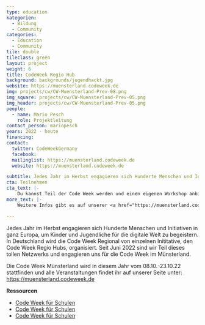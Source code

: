 ```yaml
---
type: education
kategorien:
  - Bildung
  - Community
categories:
  - Education
  - Community
tile: double
tileclass: green
layout: project
weight: 6
title: CodeWeek Regio Hub
background: backgrounds/jugendhackt.jpg
website: https://muensterland.codeweek.de
img: projects/cw/CW-Muensterland-Prev-08.png
img_square: projects/cw/CW-Muensterland-Prev-05.png
img_header: projects/cw/CW-Muensterland-Prev-05.png
people:
  - name: Mario Pesch
    role: Projektleitung
contact_person: mariopesch
years: 2022 - heute
financing:
contact:
  twitter: CodeWeekGermany
  facebook: 
  mailinglist: https://muensterland.codeweek.de
  website: https://muensterland.codeweek.de

subtitle: Jedes Jahr im Herbst engagieren sich Hunderte Menschen und Initiativen in ganz Europa, um Kinder und Jugendliche für die digitale Welt zu begeistern.
cta: Teilnehmen
cta_text: |-
    Du kannst Teil der Code Week werden und einen eigenen Workshop anbieten.  Für Sponsorings und Kooperationen freuen wir uns über eine <a href="mailto:mario.pesch@opensenselab.org">Kontaktaufnahme</a>.
more_text: |-
    Weitere Infos gibt es auf unserer <a href="https://muensterland.codeweek.de/">Website der Code Week Münsterland</a> oder auf der <a href="https://codeweek.de/">Website der Code Week Deutschland</a>.

---
```



Jedes Jahr im Herbst engagieren sich Hunderte Menschen und Initiativen in ganz Europa, um Kinder und Jugendliche für die digitale Welt zu begeistern. 
In Deutschland wird die Code Week Regional von einzelnen Inititative, den Code Week Regio Hubs, organisiert.
Seit Juni 2022 sind wir Teil dieses tollen Netzwerks und engagieren uns für die Code Week im Münsterland.



 


Die Code Week Münsterland wird in diesem Jahr vom 08.10.-23.10.22 stattfinden und alle Veranstaltungen findet ihr auf unserer Seite unter: https://muensterland.codeweek.de




**Ressourcen**<br>
+ [Code Week für Schulen](http://www.handbuch.jugendhackt.de/) <br>
+ [Code Week für Schulen](http://www.handbuch.jugendhackt.de/) <br>
+ [Code Week für Schulen](http://www.handbuch.jugendhackt.de/) <br>


